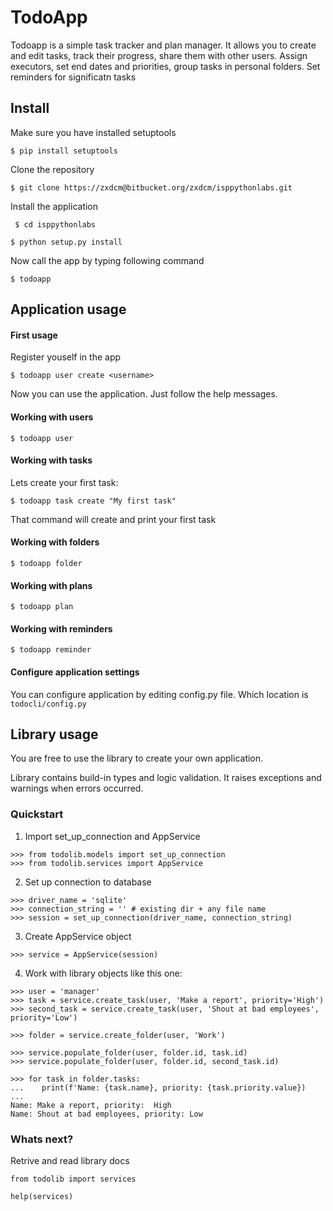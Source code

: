 # TodoApp

Todoapp is a simple task tracker and plan manager.
It allows you to create and edit tasks, track their progress, share them with other users.
Assign executors, set end dates and priorities, group tasks in personal folders. Set reminders for significatn tasks

## Install

Make sure you have installed setuptools

``$ pip install setuptools``

Clone the repository

``
$ git clone https://zxdcm@bitbucket.org/zxdcm/isppythonlabs.git
``

Install the application

`` $ cd isppythonlabs``

``$ python setup.py install``

Now call the app by typing following command

``$ todoapp``

## Application usage

#### First usage

Register youself in the app

``$ todoapp user create <username> ``

Now you can use the application.
Just follow the help messages.


#### Working with users

`` $ todoapp user ``

#### Working with tasks

Lets create your first task:

``$ todoapp task create "My first task" ``

That command will create and print your first task

#### Working with folders

`` $ todoapp folder ``

#### Working with plans

`` $ todoapp plan ``

#### Working with reminders

`` $ todoapp reminder ``

#### Configure application settings

You can configure application by editing config.py file. Which location is ``todocli/config.py``



## Library usage


You are free to use the library to create your own application.

Library contains build-in types and logic validation.
It raises exceptions and warnings when errors occurred.


### Quickstart

1. Import set_up_connection and AppService

```
>>> from todolib.models import set_up_connection
>>> from todolib.services import AppService
```

2. Set up connection to database

```
>>> driver_name = 'sqlite'
>>> connection_string = '' # existing dir + any file name
>>> session = set_up_connection(driver_name, connection_string)
```

3. Create AppService object

```
>>> service = AppService(session)
```

4. Work with library objects like this one:

```
>>> user = 'manager'
>>> task = service.create_task(user, 'Make a report', priority='High')
>>> second_task = service.create_task(user, 'Shout at bad employees', priority='Low')

>>> folder = service.create_folder(user, 'Work')

>>> service.populate_folder(user, folder.id, task.id)
>>> service.populate_folder(user, folder.id, second_task.id)

>>> for task in folder.tasks:
...    print(f'Name: {task.name}, priority: {task.priority.value})
...
Name: Make a report, priority:  High
Name: Shout at bad employees, priority: Low

```

### Whats next?

Retrive and read library docs

``from todolib import services``

``help(services)``
